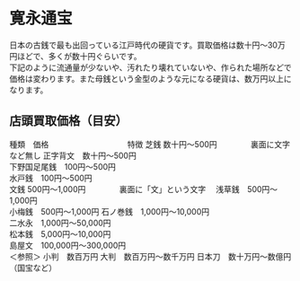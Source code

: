 # 寛永通宝
日本の古銭で最も出回っている江戸時代の硬貨です。買取価格は数十円～30万円ほどで、多くが数十円ぐらいです。    
下記のように流通量が少ないや、汚れたり壊れていないや、作られた場所などで価格は変わります。また母銭という金型のような元になる硬貨は、数万円以上になります。

## 店頭買取価格（目安）
種類　価格　　　　　　　　　　特徴
芝銭	数十円～500円  　　　　裏面に文字など無し
正字背文　数十円～500円  
下野国足尾銭　100円～500円  
水戸銭　100円～500円  
文銭	500円～1,000円  　　　　裏面に「文」という文字　
浅草銭　500円～1,000円  
小梅銭　500円～1,000円 
石ノ巻銭　1,000円～10,000円  
二水永　1,000円～50,000円  
松本銭　5,000円～10,000円  
島屋文　100,000円～300,000円    
＜参照＞
小判　数百万円
大判　数百万円～数千万円
日本刀　数十万円～数億円（国宝など）
